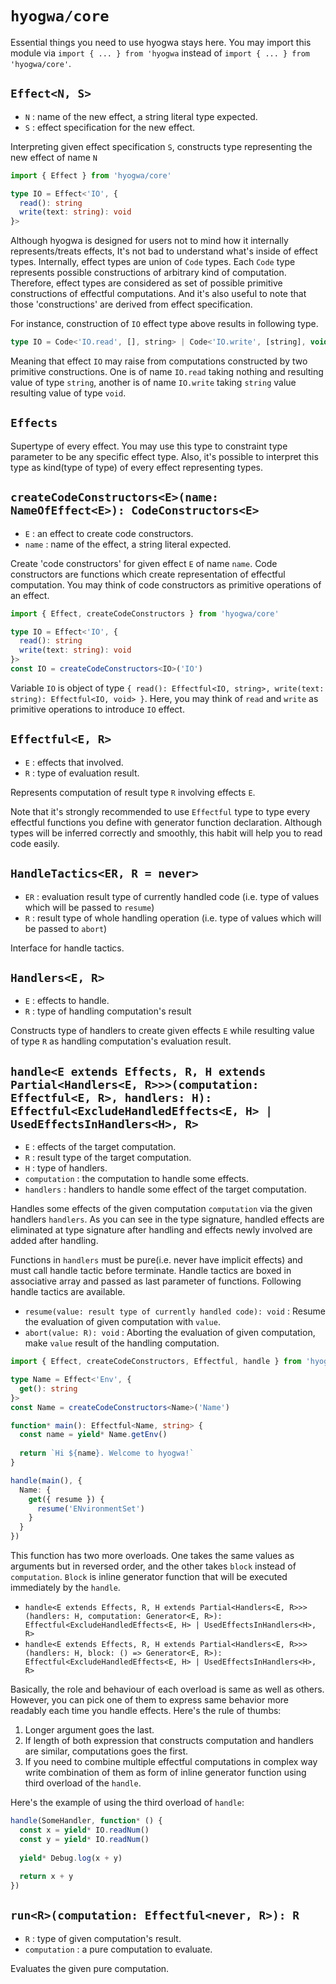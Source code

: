 # `hyogwa/core`

Essential things you need to use hyogwa stays here. You may import this module via 
`import { ... } from 'hyogwa` instead of `import { ... } from 'hyogwa/core'`.

## `Effect<N, S>`

- `N` : name of the new effect, a string literal type expected.
- `S` : effect specification for the new effect.

Interpreting given effect specification `S`, constructs type representing the new effect of name `N`

```typescript
import { Effect } from 'hyogwa/core'

type IO = Effect<'IO', {
  read(): string
  write(text: string): void
}>
```

Although hyogwa is designed for users not to mind how it internally represents/treats effects, It's not bad to 
understand what's inside of effect types. Internally, effect types are union of `Code` types. Each `Code` type represents
possible constructions of arbitrary kind of computation. Therefore, effect types are considered as set of possible
primitive constructions of effectful computations. And it's also useful to note that those 'constructions' are derived 
from effect specification.

For instance, construction of `IO` effect type above results in following type.

```typescript
type IO = Code<'IO.read', [], string> | Code<'IO.write', [string], void>
```

Meaning that effect `IO` may raise from computations constructed by two primitive constructions. One is of name `IO.read` taking nothing and resulting value of 
type `string`, another is of name `IO.write` taking `string` value resulting value of type `void`.

## `Effects`

Supertype of every effect. You may use this type to constraint type parameter to be any specific effect type.
Also, it's possible to interpret this type as kind(type of type) of every effect representing types.

## `createCodeConstructors<E>(name: NameOfEffect<E>): CodeConstructors<E>`

- `E` : an effect to create code constructors.
- `name` : name of the effect, a string literal expected.

Create 'code constructors' for given effect `E` of name `name`. Code constructors are functions which create 
representation of effectful computation. You may think of code constructors as primitive operations of an effect.

```typescript
import { Effect, createCodeConstructors } from 'hyogwa/core'

type IO = Effect<'IO', {
  read(): string
  write(text: string): void
}>
const IO = createCodeConstructors<IO>('IO')
```

Variable `IO` is object of type `{ read(): Effectful<IO, string>, write(text: string): Effectful<IO, void> }`. Here,
you may think of `read` and `write` as primitive operations to introduce `IO` effect.

## `Effectful<E, R>`

- `E` : effects that involved.
- `R` : type of evaluation result.

Represents computation of result type `R` involving effects `E`.

Note that it's strongly recommended to use `Effectful` type to type every effectful functions you define with generator 
function declaration. Although types will be inferred correctly and smoothly, this habit will help you to read code easily.

## `HandleTactics<ER, R = never>`

- `ER` : evaluation result type of currently handled code (i.e. type of values which will be passed to `resume`)
- `R` : result type of whole handling operation (i.e. type of values which will be passed to `abort`)

Interface for handle tactics.

## `Handlers<E, R>`

- `E` : effects to handle.
- `R` : type of handling computation's result

Constructs type of handlers to create given effects `E` while resulting value of type `R` as handling computation's 
evaluation result.

## `handle<E extends Effects, R, H extends Partial<Handlers<E, R>>>(computation: Effectful<E, R>, handlers: H): Effectful<ExcludeHandledEffects<E, H> | UsedEffectsInHandlers<H>, R>`

- `E` : effects of the target computation.
- `R` : result type of the target computation.
- `H` : type of handlers.
- `computation` : the computation to handle some effects.
- `handlers` : handlers to handle some effect of the target computation.

Handles some effects of the given computation `computation` via the given handlers `handlers`. As you can see in the 
type signature, handled effects are eliminated at type signature after handling and effects newly involved are added 
after handling.

Functions in `handlers` must be pure(i.e. never have implicit effects) and must call handle tactic before terminate. Handle tactics are boxed in associative array and passed
as last parameter of functions. Following handle tactics are available.

- `resume(value: result type of currently handled code): void` : Resume the evaluation of given computation with `value`.
- `abort(value: R): void` : Aborting the evaluation of given computation, make `value` result of the handling computation.

```typescript
import { Effect, createCodeConstructors, Effectful, handle } from 'hyogwa/core'

type Name = Effect<'Env', {
  get(): string
}>
const Name = createCodeConstructors<Name>('Name')

function* main(): Effectful<Name, string> {
  const name = yield* Name.getEnv()
  
  return `Hi ${name}. Welcome to hyogwa!`
}

handle(main(), {
  Name: {
    get({ resume }) {
      resume('ENvironmentSet')
    }
  }
})
```

This function has two more overloads. One takes the same values as arguments but in reversed order, and the other takes 
`block` instead of `computation`. `Block` is inline generator function that will be executed immediately by the `handle`.

- `handle<E extends Effects, R, H extends Partial<Handlers<E, R>>>(handlers: H, computation: Generator<E, R>): Effectful<ExcludeHandledEffects<E, H> | UsedEffectsInHandlers<H>, R>`
- `handle<E extends Effects, R, H extends Partial<Handlers<E, R>>>(handlers: H, block: () => Generator<E, R>): Effectful<ExcludeHandledEffects<E, H> | UsedEffectsInHandlers<H>, R>`

Basically, the role and behaviour of each overload is same as well as others. However, you can pick one of them to 
express same behavior more readably each time you handle effects. Here's the rule of thumbs:

1. Longer argument goes the last.
2. If length of both expression that constructs computation and handlers are similar, computations goes the first.
3. If you need to combine multiple effectful computations in complex way write combination of them as form of inline 
generator function using third overload of the `handle`.

Here's the example of using the third overload of `handle`:

```typescript
handle(SomeHandler, function* () {
  const x = yield* IO.readNum()
  const y = yield* IO.readNum()
  
  yield* Debug.log(x + y)
  
  return x + y
})
```

## `run<R>(computation: Effectful<never, R>): R`

- `R` : type of given computation's result.
- `computation` : a pure computation to evaluate.

Evaluates the given pure computation.
